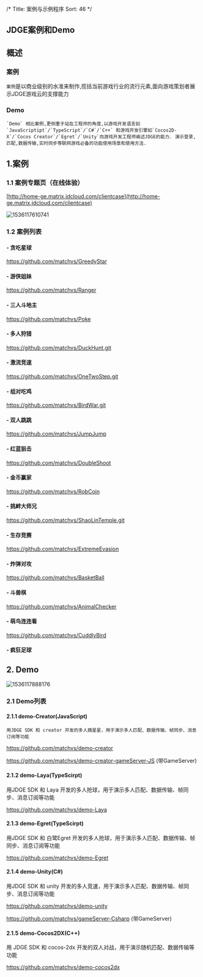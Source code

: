 /*
Title: 案例与示例程序
Sort: 46
*/
## JDGE案例和Demo

## 概述

### 案例

   `案例`是以商业级别的水准来制作,揽括当前游戏行业的流行元素,面向游戏策划者展示JDGE游戏云的支撑能力

### Demo

    `Demo` 相比案例,更侧重于站在工程师的角度,以游戏开发语言如`JavaScriptipt`/`TypeScript`/`C#`/`C++` 和游戏开发引擎如`Cocos2D-X`/`Cocos Creator`/`Egret`/`Unity`向游戏开发工程师阐述JDGE的能力. 演示登录,匹配,数据传输,实时同步等联网游戏必备的功能使用场景和使用方法.

## 1.案例

### 1.1 案例专题页（在线体验）

[http://home-ge.matrix.jdcloud.com/clientcase](http://home-ge.matrix.jdcloud.com/clientcase)

![1536117610741](http://imgs.matchvs.com//static/Doc-img/Demo/Demo.assets/1536117610741.png)

### 1.2 案例列表

#### - 贪吃星球
  https://github.com/matchvs/GreedyStar

#### - 游侠姐妹
  https://github.com/matchvs/Ranger

#### - 三人斗地主
  https://github.com/matchvs/Poke

#### - 多人狩猎
  https://github.com/matchvs/DuckHunt.git

#### - 激流竞速
  https://github.com/matchvs/OneTwoStep.git

#### - 组对吃鸡
  https://github.com/matchvs/BirdWar.git

#### - 双人跳跳
  https://github.com/matchvs/JumpJump

#### - 红蓝狙击
  https://github.com/matchvs/DoubleShoot

#### - 金币赢家
  https://github.com/matchvs/RobCoin

#### - 挑衅大师兄 
  https://github.com/matchvs/ShaoLinTemple.git

#### - 生存竞赛
  https://github.com/matchvs/ExtremeEvasion

#### - 炸弹对攻
  https://github.com/matchvs/BasketBall

#### - 斗兽棋
  https://github.com/matchvs/AnimalChecker

#### - 萌鸟连连看
  https://github.com/matchvs/CuddlyBird

#### - 疯狂足球




## 2. Demo
![1536117888176](http://imgs.matchvs.com//static/Doc-img/Demo/Demo.assets/1536117888176.png)
### 2.1 Demo列表

#### 2.1.1 demo-Creator(JavaScript)

    用JDGE SDK 和 creator 开发的多人摘星星，用于演示多人匹配、数据传输、帧同步、消息订阅等功能 

https://github.com/matchvs/demo-creator

https://github.com/matchvs/demo-creator-gameServer-JS (带GameServer)

#### 2.1.2 demo-Laya(TypeScirpt)

  用JDGE SDK 和 Laya 开发的多人抢球，用于演示多人匹配、数据传输、帧同步、消息订阅等功能 

https://github.com/matchvs/demo-Laya

#### 2.1.3 demo-Egret(TypeScirpt)

  用JDGE SDK 和 白鹭Egret 开发的多人抢球，用于演示多人匹配、数据传输、帧同步、消息订阅等功能 

https://github.com/matchvs/demo-Egret

#### 2.1.4 demo-Unity(C#)

  用JDGE SDK 和 unity 开发的多人竞速，用于演示多人匹配、数据传输、帧同步、消息订阅等功能 

https://github.com/matchvs/demo-unity

https://github.com/matchvs/gameServer-Csharp (带GameServer)

#### 2.1.5 demo-Cocos2DX(C++)

  用 JDGE SDK 和 cocos-2dx 开发的双人对战，用于演示随机匹配、数据传输等功能 

https://github.com/matchvs/demo-cocos2dx

